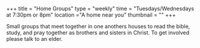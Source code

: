 +++
title = "Home Groups"
type = "weekly"
time = "Tuesdays/Wednesdays at 7:30pm or 8pm"
location ="A home near you"
thumbnail = ""
+++

Small groups that meet together in one anothers houses to read the bible, study, and pray together as brothers and sisters in Christ. 
To get involved please talk to an elder.
